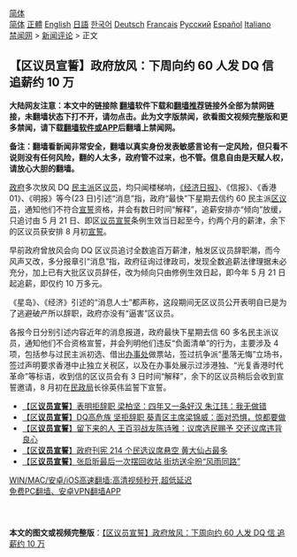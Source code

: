  <!-- 面包屑导航 --> <div class="breadcrumb"><!-- GTranslate: https://gtranslate.io/ -->  <div class="switcher notranslate">  <div class="selected">  <a href="#" onclick="return false;"> 简体</a>  </div>  <div class="option">  <a href="https://www.bannedbook.org" onclick="doGTranslate('zh-CN|zh-CN');jQuery('div.switcher div.selected a').html(jQuery(this).html());return false;" title="简体中文" class="nturl selected"> 简体</a>  <a href="https://www.bannedbook.org/zh-tw/" onclick="doGTranslate('zh-CN|zh-TW');jQuery('div.switcher div.selected a').html(jQuery(this).html());return false;" title="繁體中文" class="nturl"> 正體</a>  <a href="https://www.bannedbook.org/en/" onclick="doGTranslate('zh-CN|en');jQuery('div.switcher div.selected a').html(jQuery(this).html());return false;" title="English" class="nturl"> English</a>  <a href="https://www.bannedbook.org/ja/" onclick="doGTranslate('zh-CN|ja');jQuery('div.switcher div.selected a').html(jQuery(this).html());return false;" title="日本語" class="nturl"> 日語</a>  <a href="https://www.bannedbook.org/ko/" onclick="doGTranslate('zh-CN|ko');jQuery('div.switcher div.selected a').html(jQuery(this).html());return false;" title="한국어" class="nturl"> 한국어</a>  <a href="https://www.bannedbook.org/de/" onclick="doGTranslate('zh-CN|de');jQuery('div.switcher div.selected a').html(jQuery(this).html());return false;" title="Deutsch" class="nturl"> Deutsch</a>  <a href="https://www.bannedbook.org/fr/" onclick="doGTranslate('zh-CN|fr');jQuery('div.switcher div.selected a').html(jQuery(this).html());return false;" title="Français" class="nturl"> Français</a>  <a href="https://www.bannedbook.org/ru/" onclick="doGTranslate('zh-CN|ru');jQuery('div.switcher div.selected a').html(jQuery(this).html());return false;" title="Русский" class="nturl"> Русский</a>  <a href="https://www.bannedbook.org/es/" onclick="doGTranslate('zh-CN|es');jQuery('div.switcher div.selected a').html(jQuery(this).html());return false;" title="Español" class="nturl"> Español</a>  <a href="https://www.bannedbook.org/it/" onclick="doGTranslate('zh-CN|it');jQuery('div.switcher div.selected a').html(jQuery(this).html());return false;" title="Italiano" class="nturl"> Italiano</a>  </div>  </div>      <div class='breadcrumb-sub'><!-- Breadcrumb NavXT 6.3.0 --> <a href="https://www.bannedbook.org/" class="home">禁闻网</a> &gt; <a href="https://www.bannedbook.org/bnews/comments/" class="category">新闻评论</a> &gt; 正文</div></div><h2>【区议员宣誓】政府放风：下周向约 60 人发 DQ 信 追薪约 10 万</h2> <p class="notice"><b>大陆网友注意：本文中的链接除 <a href="https://github.com/bannedbook/fanqiang" >翻墙</a>软件下载和<a href="https://github.com/killgcd/justmysocks/blob/master/README.md">翻墙推荐</a>链接外全部为禁网链接，未翻墙状态下打不开，请勿点击。此为文字版禁闻，欲看图文视频完整版和更多禁闻，请下载<a href="https://github.com/bannedbook/fanqiang">翻墙软件或APP</a>后翻墙上禁闻网。</p><p>备注：翻墙看新闻非常安全，翻墙以真实身份发表敏感言论有一定风险，但只看不说则没有任何风险，翻的人太多，政府管不过来，也不管。信息自由是天赋人权，请放心大胆的翻墙。</b></p>  <div class="entry">  <p><a href="https://www.bannedbook.org/bnews/tag/%e6%94%bf%e5%ba%9c/" class="st_tag internal_tag" rel="tag" title="标签 政府 下的日志">政府</a>多次放风 DQ <a href="https://www.bannedbook.org/bnews/tag/%E6%B0%91%E4%B8%BB%E6%B4%BE/" class="st_tag internal_tag" rel="tag" title="标签 民主派 下的日志">民主派</a>区<a href="https://www.bannedbook.org/bnews/tag/%e8%ae%ae%e5%91%98/" class="st_tag internal_tag" rel="tag" title="标签 议员 下的日志">议员</a>，均只闻楼梯响，<a href="https://www.bannedbook.org/bnews/tag/%e3%80%8a%e7%bb%8f%e6%b5%8e%e6%97%a5%e6%8a%a5%e3%80%8b/" class="st_tag internal_tag" rel="tag" title="标签 《经济日报》 下的日志">《经济日报》</a>、《信报》、《香港 01》、《明报》等今(23 日)引述“消息”指，政府“最快”下星期去信约 60 民主派<a href="https://www.bannedbook.org/bnews/tag/%E5%8C%BA%E8%AE%AE%E5%91%98/" class="st_tag internal_tag" rel="tag" title="标签 区议员 下的日志">区议员</a>，通知他们不符合<span class='wp_keywordlink'><a href="https://www.bannedbook.org/forum5/topic17.html" title="宣誓与预言" target="_blank">宣誓</a></span>资格，并会有数日时间“解释”，追薪安排亦“倾向”放缓，只追讨由 5 月 21 日、即区<a href="https://www.bannedbook.org/bnews/tag/%E8%AE%AE%E5%91%98%E5%AE%A3%E8%AA%93/" class="st_tag internal_tag" rel="tag" title="标签 议员宣誓 下的日志">议员宣誓</a>条例生效当日起至今，约两个月的薪津，余下的区议员获安排 8 月初<a href="https://www.bannedbook.org/bnews/tag/%E5%AE%A3%E8%AA%93/" class="st_tag internal_tag" rel="tag" title="标签 宣誓 下的日志">宣誓</a>。</p> <p>早前政府曾放风会向 DQ 区议员追讨全数逾百万薪津，触发区议员辞职潮，而今风声又改，多分报章引“消息”指，政府征询过律政司，发现全数追薪法律理据未必充分，加上已有大批区议员辞任，改为倾向只由修例生效日起，即今年 5 月 21 日起追薪，即仅约 10 万多元。</p>  <p>《星岛》、《经济》引述的“消息人士”都声称，这段期间无区议员公开表明自已是为了逃避破产所以辞职，政府亦没有“逼害”区议员。</p> <p>各报今日分别引述内容近年的消息报道，政府最快下星期去信 60 多名民主派议员，通知他们不合资格宣誓，并会列明他们违反“负面清单”的行为，主要涉及 4 项，包括参与过民主派初选、借出<a href="https://www.bannedbook.org/bnews/tag/%E5%8A%9E%E4%BA%8B%E5%A4%84/" class="st_tag internal_tag" rel="tag" title="标签 办事处 下的日志">办事处</a>做票站，签过抗争派“墨落无悔”立场书，签过声明要求香港中止独立关税区，以及在办事处展示过涉港独、“光复香港时代革命”等标语，收到信的区议员会有 3 日时间“解释”，余下的区议员稍后会收到宣誓邀请，8 月初在<a href="https://www.bannedbook.org/bnews/tag/%e6%b0%91%e6%94%bf%e5%b1%80/" class="st_tag internal_tag" rel="tag" title="标签 民政局 下的日志">民政局</a>长徐英伟监誓下宣誓。</p>  <ul class='op-related-articles' title='相关阅读'> <li><a href='https://www.bannedbook.org/bnews/comments/20210720/1590301.html' target='_blank'>【区<b>议员宣誓</b>】表明拒辞职 梁柏坚：四年又一条好汉 朱江玮：我无做错</a></li> <li><a href='https://www.bannedbook.org/bnews/comments/20210719/1589712.html' target='_blank'>【区<b>议员宣誓</b>】DQ高危族 坚拒辞职 葵青区主席梁锦威：面对恐惧，惊都要做</a></li> <li><a href='https://www.bannedbook.org/bnews/comments/20210718/1589543.html' target='_blank'>【区<b>议员宣誓</b>】留下来的人 王百羽战友陈诗雅：议席选民赐予 交还议席违背良心</a></li> <li><a href='https://www.bannedbook.org/bnews/comments/20210716/1588356.html' target='_blank'>【区<b>议员宣誓</b>】政府刊宪 214 个民选议席悬空 黄大仙占最多</a></li> <li><a href='https://www.bannedbook.org/bnews/comments/20210714/1586499.html' target='_blank'>【区<b>议员宣誓</b>】张启昕最后一次摆回收站 街坊送伞昐“风雨同路”</a></li> </ul> <p class="texttj"> <a href="https://github.com/bannedbook/fanqiang/wiki/V2ray%E6%9C%BA%E5%9C%BA" target="_blank">WIN/MAC/安卓/iOS高速翻墙:高清视频秒开,超低延迟</a><br/> <a href="https://github.com/bannedbook/fanqiang/wiki/%E7%A6%81%E9%97%BB%E7%BD%91%E5%AE%89%E5%8D%93%E7%BF%BB%E5%A2%99%E6%96%B0%E9%97%BBAPP" target="_blank">免费PC翻墙、安卓VPN翻墙APP</a></p><p> </p> <a name='sharetosocial'></a>  <div style="margin-bottom:5px;padding-bottom:5px;clear:both"> <div id="archive-pix-1" class="banner-ads"> <!-- AuctionX Display platform tag START --> <div id="26318x728x90x621x_ADSLOT2" clicktrack="%%CLICK_URL_ESC%%"></div> <!-- AuctionX Display platform tag END --> </div> <div id="archive-pix-2" class="banner-ads"> <!-- AuctionX Display platform tag START --> <div id="26315x300x250x621x_ADSLOT2" clicktrack="%%CLICK_URL_ESC%%"></div> <!-- AuctionX Display platform tag END --> </div> </div>  <div id="archive-pix-1" class="banner-ads"> <!-- AuctionX Display platform tag START --> <div id="26318x728x90x621x_ADSLOT3" clicktrack="%%CLICK_URL_ESC%%"></div> <!-- AuctionX Display platform tag END --> </div> <div><b>本文的图文或视频完整版</b>：<a href='https://www.bannedbook.org/bnews/comments/20210723/1592653.html'>【区议员宣誓】政府放风：下周向约 60 人发 DQ 信 追薪约 10 万</a></div>  </div><!--END ENTRY--> 